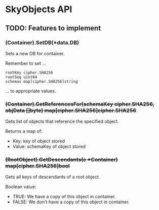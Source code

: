 SkyObjects API
===

## TODO: Features to implement

### (Container).SetDB(\*data.DB)

Sets a new DB for container.

Remember to set ...
```
rootKey cipher.SHA256
rootSeq uint64
schemas map[cipher.SHA256]string
```
... to appropriate values.

### ~~(Container).GetReferencesFor(schemaKey cipher.SHA256, objData []byte) map[cipher.SHA256]cipher.SHA256~~

Gets list of objects that reference the specified object.

Returns a map of:
* Key: key of object stored
* Value: schemaKey of object stored

### ~~(RootObject).GetDescendants(c \*Container) map[cipher.SHA256]bool~~

Gets all keys of descendants of a root object.

Boolean value:
* TRUE: We have a copy of this object in container.
* FALSE: We don't have a copy of this object in container.
